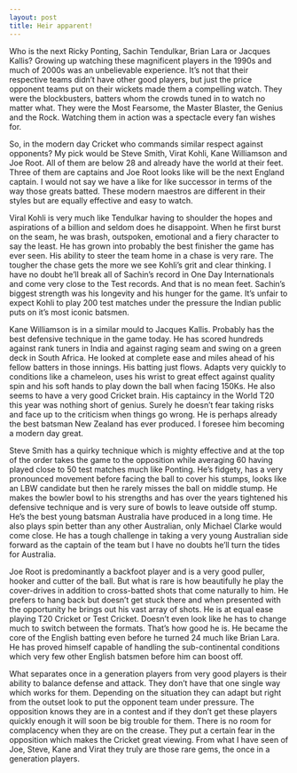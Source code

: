```yaml
---
layout: post
title: Heir apparent!
---
```


Who is the next Ricky Ponting, Sachin Tendulkar, Brian Lara or Jacques Kallis? Growing up watching these magnificent players in the 1990s and much of 2000s was an unbelievable experience. It’s not that their respective teams didn’t have other good players, but just the price opponent teams put on their wickets made them a compelling watch. They were the blockbusters, batters whom the crowds tuned in to watch no matter what. They were the Most Fearsome, the Master Blaster, the Genius and the Rock. Watching them in action was a spectacle every fan wishes for.

So, in the modern day Cricket who commands similar respect against opponents? My pick would be Steve Smith, Virat Kohli, Kane Williamson and Joe Root. All of them are below 28 and already have the world at their feet. Three of them are captains and Joe Root looks like will be the next England captain. I would not say we have a like for like successor in terms of the way those greats batted. These modern maestros are different in their styles but are equally effective and easy to watch.

Viral Kohli is very much like Tendulkar having to shoulder the hopes and aspirations of a billion and seldom does he disappoint. When he first burst on the seam, he was brash, outspoken, emotional and a fiery character to say the least. He has grown into probably the best finisher the game has ever seen. His ability to steer the team home in a chase is very rare. The tougher the chase gets the more we see Kohli’s grit and clear thinking. I have no doubt he’ll break all of Sachin’s record in One Day Internationals and come very close to the Test records. And that is no mean feet. Sachin’s biggest strength was his longevity and his hunger for the game. It’s unfair to expect Kohli to play 200 test matches under the pressure the Indian public puts on it’s most iconic batsmen.

Kane Williamson is in a similar mould to Jacques Kallis. Probably has the best defensive technique in the game today. He has scored hundreds against rank tuners in India and against raging seam and swing on a green deck in South Africa. He looked at complete ease and miles ahead of his fellow batters in those innings. His batting just flows. Adapts very quickly to conditions like a chameleon, uses his wrist to great effect against quality spin and his soft hands to play down the ball when facing 150Ks. He also seems to have a very good Cricket brain. His captaincy in the World T20 this year was nothing short of genius. Surely he doesn’t fear taking risks and face up to the criticism when things go wrong. He is perhaps already the best batsman New Zealand has ever produced. I foresee him becoming a modern day great.

Steve Smith has a quirky technique which is mighty effective and at the top of the order takes the game to the opposition while averaging 60 having played close to 50 test matches much like Ponting. He’s fidgety, has a very pronounced movement before facing the ball to cover his stumps, looks like an LBW candidate but then he rarely misses the ball on middle stump. He makes the bowler bowl to his strengths and has over the years tightened his defensive technique and is very sure of bowls to leave outside off stump. He’s the best young batsman Australia have produced in a long time. He also plays spin better than any other Australian, only Michael Clarke would come close. He has a tough challenge in taking a very young Australian side forward as the captain of the team but I have no doubts he’ll turn the tides for Australia.   

Joe Root is predominantly a backfoot player and is a very good puller, hooker and cutter of the ball. But what is rare is how beautifully he play the cover-drives in addition to cross-batted shots that come naturally to him. He prefers to hang back but doesn’t get stuck there and when presented with the opportunity he brings out his vast array of shots. He is at equal ease playing T20 Cricket or Test Cricket. Doesn’t even look like he has to change much to switch between the formats. That’s how good he is. He became the core of the English batting even before he turned 24 much like Brian Lara. He has proved himself capable of handling the sub-continental conditions which very few other English batsmen before him can boost off. 

What separates once in a generation players from very good players is their ability to balance defense and attack. They don’t have that one single way which works for them. Depending on the situation they can adapt but right from the outset look to put the opponent team under pressure. The opposition knows they are in a contest and if they don’t get these players quickly enough it will soon be big trouble for them. There is no room for complacency when they are on the crease. They put a certain fear in the opposition which makes the Cricket great viewing. From what I have seen of Joe, Steve, Kane and Virat they truly are those rare gems, the once in a generation players.


